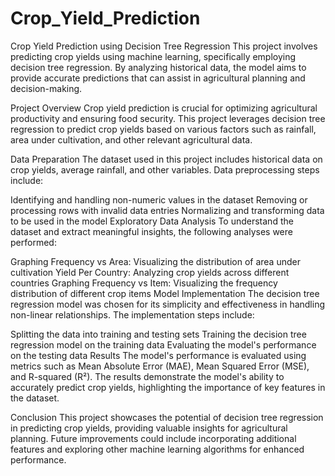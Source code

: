 # Crop_Yield_Prediction
Crop Yield Prediction using Decision Tree Regression
This project involves predicting crop yields using machine learning, specifically employing decision tree regression. By analyzing historical data, the model aims to provide accurate predictions that can assist in agricultural planning and decision-making.

Project Overview
Crop yield prediction is crucial for optimizing agricultural productivity and ensuring food security. This project leverages decision tree regression to predict crop yields based on various factors such as rainfall, area under cultivation, and other relevant agricultural data.

Data Preparation
The dataset used in this project includes historical data on crop yields, average rainfall, and other variables. Data preprocessing steps include:

Identifying and handling non-numeric values in the dataset
Removing or processing rows with invalid data entries
Normalizing and transforming data to be used in the model
Exploratory Data Analysis
To understand the dataset and extract meaningful insights, the following analyses were performed:

Graphing Frequency vs Area: Visualizing the distribution of area under cultivation
Yield Per Country: Analyzing crop yields across different countries
Graphing Frequency vs Item: Visualizing the frequency distribution of different crop items
Model Implementation
The decision tree regression model was chosen for its simplicity and effectiveness in handling non-linear relationships. The implementation steps include:

Splitting the data into training and testing sets
Training the decision tree regression model on the training data
Evaluating the model's performance on the testing data
Results
The model's performance is evaluated using metrics such as Mean Absolute Error (MAE), Mean Squared Error (MSE), and R-squared (R²). The results demonstrate the model's ability to accurately predict crop yields, highlighting the importance of key features in the dataset.

Conclusion
This project showcases the potential of decision tree regression in predicting crop yields, providing valuable insights for agricultural planning. Future improvements could include incorporating additional features and exploring other machine learning algorithms for enhanced performance.
